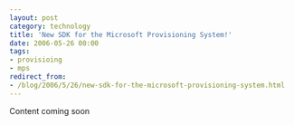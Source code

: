 ```yaml
---
layout: post
category: technology
title: 'New SDK for the Microsoft Provisioning System!'
date: 2006-05-26 00:00
tags:
- provisioing
- mps
redirect_from:
- /blog/2006/5/26/new-sdk-for-the-microsoft-provisioning-system.html
---
```

Content coming soon
